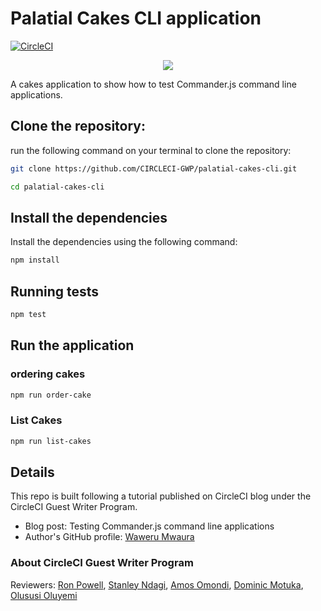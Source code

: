 # Palatial Cakes CLI application

[![CircleCI](https://circleci.com/gh/CIRCLECI-GWP/palatial-cakes-cli/tree/main.svg?style=svg)](https://circleci.com/gh/CIRCLECI-GWP/palatial-cakes-cli)

<p align="center"><img src="https://avatars3.githubusercontent.com/u/59034516"></p>

A cakes application to show how to test Commander.js command line applications.

## Clone the repository:

run the following command on your terminal to clone the repository:

```bash
git clone https://github.com/CIRCLECI-GWP/palatial-cakes-cli.git

cd palatial-cakes-cli
```

## Install the dependencies

Install the dependencies using the following command:

```bash
npm install
```

## Running tests

```bash
npm test
```

## Run the application

### ordering cakes

```bash
npm run order-cake
```

### List Cakes

```bash
npm run list-cakes
```

## Details

This repo is built following a tutorial published on CircleCI blog under the CircleCI Guest Writer Program.

- Blog post: Testing Commander.js command line applications
- Author's GitHub profile: [Waweru Mwaura][author]

### About CircleCI Guest Writer Program

Reviewers: [Ron Powell][ron], [Stanley Ndagi][stan], [Amos Omondi][amos], [Dominic Motuka][dominic], [Olususi Oluyemi][yemiwebby]

[blog]: https://circleci.com/blog/making-http-requests-with-axios/
[author]: https://github.com/mwaz
[ron]: https://github.com/ronpowelljr
[stan]: https://github.com/NdagiStanley
[amos]: https://github.com/amos-o
[dominic]: https://github.com/daumie
[yemiwebby]: https://github.com/yemiwebby
